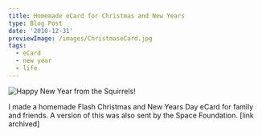 ```yaml
---
title: Homemade eCard for Christmas and New Years
type: Blog Post
date: '2010-12-31'
previewImage: /images/ChristmaseCard.jpg
tags:
  - eCard
  - new year
  - life
---
```

![Happy New Year from the Squirrels!](/images/christmasSquirrels.jpg)

I made a homemade Flash Christmas and New Years Day eCard for family and friends. A version of this was also sent by the Space Foundation. [link archived]
